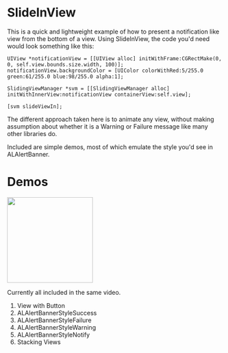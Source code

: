 # SlideInView

This is a quick and lightweight example of how to present a notification like view from the bottom of a view. Using SlideInView, the code you'd need would look something like this:

```
UIView *notificationView = [[UIView alloc] initWithFrame:CGRectMake(0, 0, self.view.bounds.size.width, 100)];
notificationView.backgroundColor = [UIColor colorWithRed:5/255.0 green:61/255.0 blue:98/255.0 alpha:1];

SlidingViewManager *svm = [[SlidingViewManager alloc] initWithInnerView:notificationView containerView:self.view];

[svm slideViewIn];
```

The different approach taken here is to animate any view, without making assumption about whether it is a Warning or Failure message like many other libraries do.

Included are simple demos, most of which emulate the style you'd see in ALAlertBanner.

# Demos

<img src="http://f.cl.ly/items/2u0A2X1t0B3000160W21/SlideInViewDemo.mov.gif" width="200px"/>

Currently all included in the same video.

1. View with Button
1. ALAlertBannerStyleSuccess
1. ALAlertBannerStyleFailure
1. ALAlertBannerStyleWarning
1. ALAlertBannerStyleNotify
1. Stacking Views

